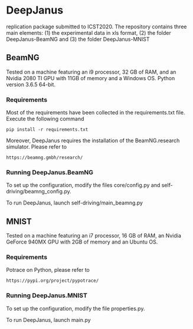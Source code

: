 # DeepJanus
replication package submitted to ICST2020. The repository contains three main elements: (1) the experimental data in xls format, (2) the folder DeepJanus-BeamNG and (3) the folder DeepJanus-MNIST

## BeamNG

Tested on a machine featuring an i9 processor, 32 GB of RAM, and an Nvidia 2080 TI GPU with 11GB of memory and a Windows OS. Python version 3.6.5 64-bit.

### Requirements

Most of the requirements have been collected in the requirements.txt file. Execute the following command

    pip install -r requirements.txt

Moreover, DeepJanus requires the installation of the BeamNG.research simulator. Please refer to

    https://beamng.gmbh/research/

### Running DeepJanus.BeamNG

To set up the configuration, modify the files core/config.py and self-driving/beamng_config.py.

To run DeepJanus, launch self-driving/main_beamng.py

## MNIST

Tested on a machine featuring an i7 processor, 16 GB of RAM, an Nvidia GeForce 940MX GPU with 2GB of memory and an Ubuntu OS.

### Requirements

Potrace on Python, please refer to

    https://pypi.org/project/pypotrace/

### Running DeepJanus.MNIST

To set up the configuration, modify the file properties.py.

To run DeepJanus, launch main.py
